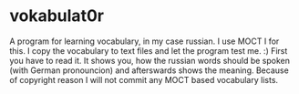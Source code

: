 vokabulat0r
===========

A program for learning vocabulary, in my case russian. I use MOCT I for this.
I copy the vocabulary to text files and let the program test me. :)
First you have to read it. It shows you, how the russian words should be
spoken (with German pronouncion) and afterswards shows the meaning.
Because of copyright reason I will not commit any MOCT based vocabulary lists.
